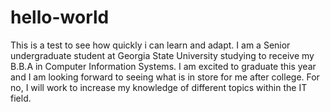 # hello-world
This is a test to see how quickly i can learn and adapt.
I am a Senior undergraduate student at Georgia State University studying to receive my B.B.A in Computer Information Systems.
I am excited to graduate this year and I am looking forward to seeing what is in store for me after college.
For no, I will work to increase my knowledge of different topics within the IT field.
